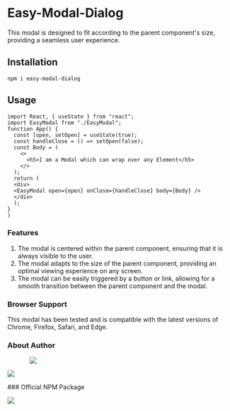 # Easy-Modal-Dialog

This modal is designed to fit according to the parent component's size, providing a seamless user experience.

## Installation

```
npm i easy-modal-dialog
```

## Usage

```
import React, { useState } from "react";
import EasyModal from "./EasyModal";
function App() {
  const [open, setOpen] = useState(true);
  const handleClose = () => setOpen(false);
  const Body = (
    <>
      <h5>I am a Modal which can wrap over any Element</h5>
    </>
  );
  return (
  <div>
  <EasyModal open={open} onClose={handleClose} body={Body} />
  </div>
  );
}
)
```

### Features

1. The modal is centered within the parent component, ensuring that it is always visible to the user.
2. The modal adapts to the size of the parent component, providing an optimal viewing experience on any screen.
3. The modal can be easily triggered by a button or link, allowing for a smooth transition between the parent component and the modal.

### Browser Support

This modal has been tested and is compatible with the latest versions of Chrome, Firefox, Safari, and Edge.

### About Author

<div style="width:50px">
<span style="margin-right: 50px;"></span><a href="https://www.linkedin.com/in/vaibhav-khushalani-760217136/"><img target="_blank" src="https://cdn.jsdelivr.net/gh/devicons/devicon/icons/linkedin/linkedin-original.svg" ></a>

<span style="margint:0 30px;"></span><a href="https://github.com/VaibhavKhushalani"><img target="_blank" src="https://cdn.jsdelivr.net/gh/devicons/devicon/icons/github/github-original.svg" ></a>

</div>
### Official NPM Package

<span style="margint:0 30px;"></span><a href="https://www.npmjs.com/package/easy-modal-dialog">
<img src="https://cdn.jsdelivr.net/gh/devicons/devicon/icons/npm/npm-original-wordmark.svg"  />
</a>
